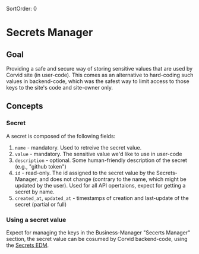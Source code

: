 SortOrder: 0
# Secrets Manager

## Goal
Providing a safe and secure way of storing sensitive values that are used by Corvid site (in user-code). This comes as an alternative to hard-coding such values in backend-code, which was the safest way to limit access to those keys to the site's code and site-owner only.

## Concepts

### Secret
A secret is composed of the following fields:
1. `name` - mandatory. Used to retreive the secret value.
1. `value` - mandatory. The sensitive value we'd like to use in user-code
1. `description` - optional. Some human-friendly description of the secret (e.g., "github token")
1. `id` - read-only. The id assigned to the secret value by the Secrets-Manager, and does not change (contrary to the name, which might be updated by the user). Used for all API opertaions, expect for getting a secret by name.
1. `created_at`, `updated_at` - timestamps of creation and last-update of the secret (partial or full)

### Using a secret value
Expect for managing the keys in the Business-Manager "Secerts Manager" section, the secret value can be cosumed by Corvid backend-code, using the [Secrets EDM](https://github.com/wix-private/elementory-dynamic-modules/tree/master/wix-secrets-backend).
